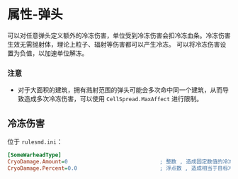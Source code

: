 # 属性-弹头

可以对任意弹头定义额外的冷冻伤害，单位受到冷冻伤害会扣冷冻血条。冷冻伤害生效无需抛射体，理论上粒子、辐射等伤害都可以产生冷冻。
可以将冷冻伤害设置为负值，以加速单位解冻。

### 注意

* 对于大面积的建筑，拥有溅射范围的弹头可能会多次命中同一个建筑，从而导致造成多次冷冻伤害，可以使用 `CellSpread.MaxAffect` 进行限制。



## 冷冻伤害

位于 `rulesmd.ini`：

```ini
[SomeWarheadType]
CryoDamage.Amount=0                             ; 整数 , 造成固定数值的冷冻伤害 , 默认值是 0
CryoDamage.Percent=0.0                          ; 浮点数 , 造成相当于目标冷冻血条一定比例的冷冻伤害 , 0.1 = 10% * 冷冻血条上限 , 默认值是 0.0
```